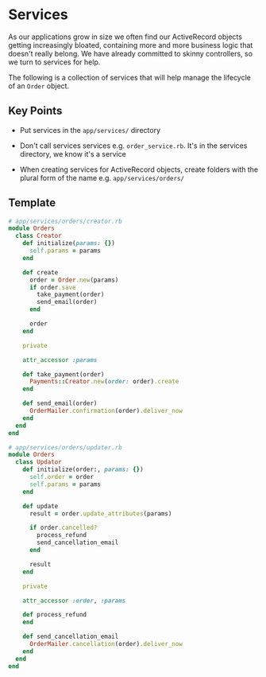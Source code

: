 # Services

As our applications grow in size we often find our ActiveRecord objects
getting increasingly bloated, containing more and more business logic that doesn't really belong. We have already committed to skinny controllers, so we turn to services for help.

The following is a collection of services that will help manage the lifecycle of
an `Order` object.

## Key Points

  * Put services in the `app/services/` directory

  * Don't call services services e.g. `order_service.rb`. It's in the services
    directory, we know it's a service

  * When creating services for ActiveRecord objects, create folders with the
    plural form of the name e.g. `app/services/orders/`

## Template

```ruby
# app/services/orders/creator.rb
module Orders
  class Creator
    def initialize(params: {})
      self.params = params
    end

    def create
      order = Order.new(params)
      if order.save
        take_payment(order)
        send_email(order)
      end

      order
    end

    private

    attr_accessor :params

    def take_payment(order)
      Payments::Creator.new(order: order).create
    end

    def send_email(order)
      OrderMailer.confirmation(order).deliver_now
    end
  end
end

# app/services/orders/updater.rb
module Orders
  class Updator
    def initialize(order:, params: {})
      self.order = order
      self.params = params
    end

    def update
      result = order.update_attributes(params)

      if order.cancelled?
        process_refund
        send_cancellation_email
      end

      result
    end

    private

    attr_accessor :order, :params

    def process_refund
    end

    def send_cancellation_email
      OrderMailer.cancellation(order).deliver_now
    end
  end
end
```

